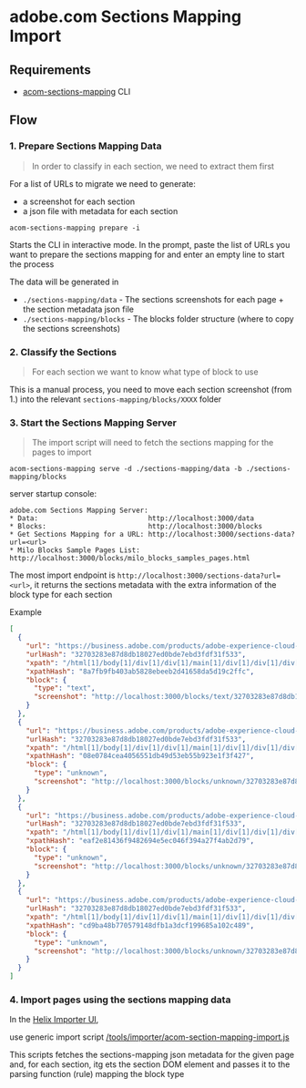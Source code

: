 adobe.com Sections Mapping Import
===

## Requirements

* [acom-sections-mapping](https://github.com/catalan-adobe/franklin-importer-service/tree/main/apps/acom-sections-mapping) CLI



## Flow

### 1. Prepare Sections Mapping Data

> In order to classify in each section, we need to extract them first

For a list of URLs to migrate we need to generate:
* a screenshot for each section
* a json file with metadata for each section

```
acom-sections-mapping prepare -i
```

Starts the CLI in interactive mode. In the prompt, paste the list of URLs you want to prepare the sections mapping for and enter an empty line to start the process

The data will be generated in
* `./sections-mapping/data` - The sections screenshots for each page + the section metadata json file
* `./sections-mapping/blocks` - The blocks folder structure (where to copy the sections screenshots)

### 2. Classify the Sections

> For each section we want to know what type of block to use

This is a manual process, you need to move each section screenshot (from 1.) into the relevant `sections-mapping/blocks/XXXX` folder

### 3. Start the Sections Mapping Server

> The import script will need to fetch the sections mapping for the pages to import

```
acom-sections-mapping serve -d ./sections-mapping/data -b ./sections-mapping/blocks
```

server startup console:

```
adobe.com Sections Mapping Server:
* Data:                           http://localhost:3000/data
* Blocks:                         http://localhost:3000/blocks
* Get Sections Mapping for a URL: http://localhost:3000/sections-data?url=<url>
* Milo Blocks Sample Pages List:  http://localhost:3000/blocks/milo_blocks_samples_pages.html
```

The most import endpoint is `http://localhost:3000/sections-data?url=<url>`, it returns the sections metadata with the extra information of the block type for each section

Example

```json
[
  {
    "url": "https://business.adobe.com/products/adobe-experience-cloud-products.html",
    "urlHash": "32703283e87d8db18027ed0bde7ebd3fdf31f533",
    "xpath": "/html[1]/body[1]/div[1]/div[1]/main[1]/div[1]/div[1]/div[2]",
    "xpathHash": "8a7fb9fb403ab5828ebeeb2d41658da5d19c2ffc",
    "block": {
      "type": "text",
      "screenshot": "http://localhost:3000/blocks/text/32703283e87d8db18027ed0bde7ebd3fdf31f533.section-0.8a7fb9fb403ab5828ebeeb2d41658da5d19c2ffc.adobe-experience-cloud-products.sections-screenshot.png.png"
    }
  },
  {
    "url": "https://business.adobe.com/products/adobe-experience-cloud-products.html",
    "urlHash": "32703283e87d8db18027ed0bde7ebd3fdf31f533",
    "xpath": "/html[1]/body[1]/div[1]/div[1]/main[1]/div[1]/div[1]/div[3]",
    "xpathHash": "08e0784cea4056551db49d53eb55b923e1f3f427",
    "block": {
      "type": "unknown",
      "screenshot": "http://localhost:3000/blocks/unknown/32703283e87d8db18027ed0bde7ebd3fdf31f533.section-1.08e0784cea4056551db49d53eb55b923e1f3f427.adobe-experience-cloud-products.sections-screenshot.png.png"
    }
  },
  {
    "url": "https://business.adobe.com/products/adobe-experience-cloud-products.html",
    "urlHash": "32703283e87d8db18027ed0bde7ebd3fdf31f533",
    "xpath": "/html[1]/body[1]/div[1]/div[1]/main[1]/div[1]/div[1]/div[4]",
    "xpathHash": "eaf2e81436f9482694e5ec046f394a27f4ab2d79",
    "block": {
      "type": "unknown",
      "screenshot": "http://localhost:3000/blocks/unknown/32703283e87d8db18027ed0bde7ebd3fdf31f533.section-2.eaf2e81436f9482694e5ec046f394a27f4ab2d79.adobe-experience-cloud-products.sections-screenshot.png.png"
    }
  },
  {
    "url": "https://business.adobe.com/products/adobe-experience-cloud-products.html",
    "urlHash": "32703283e87d8db18027ed0bde7ebd3fdf31f533",
    "xpath": "/html[1]/body[1]/div[1]/div[1]/main[1]/div[1]/div[1]/div[5]",
    "xpathHash": "cd9ba48b770579148dfb1a3dcf199685a102c489",
    "block": {
      "type": "unknown",
      "screenshot": "http://localhost:3000/blocks/unknown/32703283e87d8db18027ed0bde7ebd3fdf31f533.section-3.cd9ba48b770579148dfb1a3dcf199685a102c489.adobe-experience-cloud-products.sections-screenshot.png.png"
    }
  }
]
```


### 4. Import pages using the sections mapping data

In the [Helix Importer UI](https://github.com/adobe/helix-importer-ui),

use generic import script [/tools/importer/acom-section-mapping-import.js](https://github.com/adobecom/aem-milo-migrations/blob/bacom-products-pages/tools/importer/acom-section-mapping-import.js)

This scripts fetches the sections-mapping json metadata for the given page and, for each section, itg ets the section DOM element and passes it to the parsing function (rule) mapping the block type
